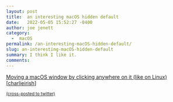 ```yaml
---
layout: post
title:  an interesting macOS hidden default
date:   2022-05-05 15:52:27 -0400
author: joe jenett
category:
  -  macOS
permalink: /an-interesting-macOS-hidden-default/
slug: an-interesting-macOS-hidden-default
summary: I think I like it.
comments: 
---
```

<a title="Moving a macOS window by clicking anywhere on it (like on Linux) · mmazzarolo.com" href="https://mmazzarolo.com/blog/2022-04-16-drag-window-by-clicking-anywhere-on-macos/">Moving a macOS window by clicking anywhere on it (like on Linux)</a><br />[<a href="https://news.ycombinator.com/submitted?id=charlieirish" title="">charlieirish</a>]

<a href="https://brid.gy/publish/twitter"><small>(cross-posted to twitter)</small></a>
<data class="p-bridgy-omit-link" value="false"></data>